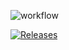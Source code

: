 ![workflow](https://github.com/Kaung-K-H/testrepo/actions/workflows/main.yml/badge.svg)

[![Releases](https://img.shields.io/github/release/Kaung-K-H/sem/all.svg?style=flat-square)](https://github.com/Kaung-K-H/sem/releases)